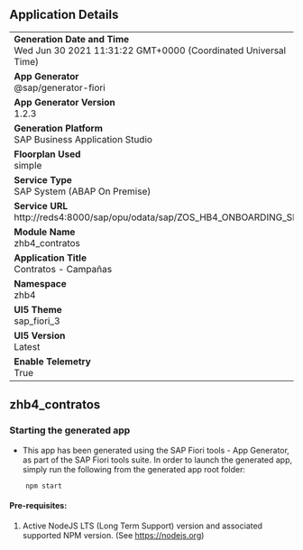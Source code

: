 ## Application Details
|               |
| ------------- |
|**Generation Date and Time**<br>Wed Jun 30 2021 11:31:22 GMT+0000 (Coordinated Universal Time)|
|**App Generator**<br>@sap/generator-fiori|
|**App Generator Version**<br>1.2.3|
|**Generation Platform**<br>SAP Business Application Studio|
|**Floorplan Used**<br>simple|
|**Service Type**<br>SAP System (ABAP On Premise)|
|**Service URL**<br>http://reds4:8000/sap/opu/odata/sap/ZOS_HB4_ONBOARDING_SRV
|**Module Name**<br>zhb4_contratos|
|**Application Title**<br>Contratos - Campañas|
|**Namespace**<br>zhb4|
|**UI5 Theme**<br>sap_fiori_3|
|**UI5 Version**<br>Latest|
|**Enable Telemetry**<br>True|

## zhb4_contratos



### Starting the generated app

-   This app has been generated using the SAP Fiori tools - App Generator, as part of the SAP Fiori tools suite.  In order to launch the generated app, simply run the following from the generated app root folder:

```
    npm start
```

#### Pre-requisites:

1. Active NodeJS LTS (Long Term Support) version and associated supported NPM version.  (See https://nodejs.org)



